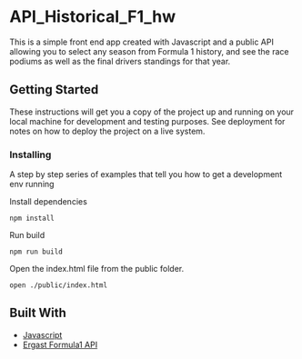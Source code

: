 # API_Historical_F1_hw

This is a simple front end app created with Javascript and a public API allowing you to select any season from Formula 1 history, and see the race podiums as well as the final drivers standings for that year.

## Getting Started

These instructions will get you a copy of the project up and running on your local machine for development and testing purposes. See deployment for notes on how to deploy the project on a live system.

### Installing

A step by step series of examples that tell you how to get a development env running

Install dependencies

```
npm install
```

Run build

```
npm run build
```

Open the index.html file from the public folder.

```
open ./public/index.html
```


## Built With

* [Javascript](https://www.javascript.com/)
* [Ergast Formula1 API](http://ergast.com/mrd/)
